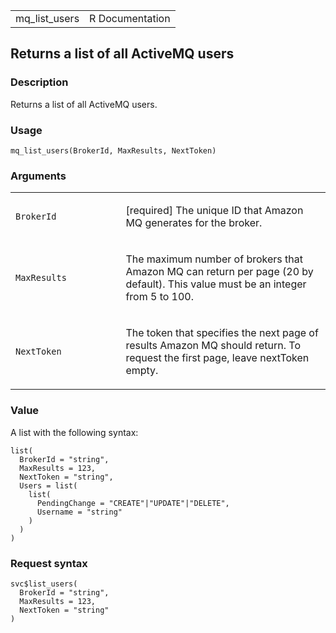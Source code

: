 <table style="width: 100%;">
<tbody>
<tr class="odd">
<td>mq_list_users</td>
<td style="text-align: right;">R Documentation</td>
</tr>
</tbody>
</table>

## Returns a list of all ActiveMQ users

### Description

Returns a list of all ActiveMQ users.

### Usage

    mq_list_users(BrokerId, MaxResults, NextToken)

### Arguments

<table>
<colgroup>
<col style="width: 35%" />
<col style="width: 65%" />
</colgroup>
<tbody>
<tr class="odd">
<td><code id="mq_list_users_:_BrokerId">BrokerId</code></td>
<td><p>[required] The unique ID that Amazon MQ generates for the
broker.</p></td>
</tr>
<tr class="even">
<td><code id="mq_list_users_:_MaxResults">MaxResults</code></td>
<td><p>The maximum number of brokers that Amazon MQ can return per page
(20 by default). This value must be an integer from 5 to 100.</p></td>
</tr>
<tr class="odd">
<td><code id="mq_list_users_:_NextToken">NextToken</code></td>
<td><p>The token that specifies the next page of results Amazon MQ
should return. To request the first page, leave nextToken
empty.</p></td>
</tr>
</tbody>
</table>

### Value

A list with the following syntax:

    list(
      BrokerId = "string",
      MaxResults = 123,
      NextToken = "string",
      Users = list(
        list(
          PendingChange = "CREATE"|"UPDATE"|"DELETE",
          Username = "string"
        )
      )
    )

### Request syntax

    svc$list_users(
      BrokerId = "string",
      MaxResults = 123,
      NextToken = "string"
    )
